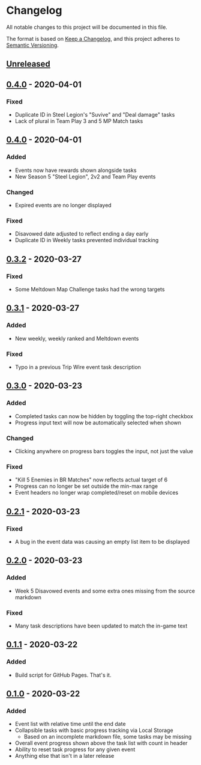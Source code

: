 # Changelog

All notable changes to this project will be documented in this file.

The format is based on [Keep a Changelog](https://keepachangelog.com/en/1.0.0/),
and this project adheres to [Semantic Versioning](https://semver.org/spec/v2.0.0.html).


## [Unreleased]


## [0.4.0] - 2020-04-01
### Fixed
* Duplicate ID in Steel Legion's "Suvive" and "Deal damage" tasks
* Lack of plural in Team Play 3 and 5 MP Match tasks


## [0.4.0] - 2020-04-01
### Added
* Events now have rewards shown alongside tasks
* New Season 5 "Steel Legion", 2v2 and Team Play events

### Changed
* Expired events are no longer displayed

### Fixed
* Disavowed date adjusted to reflect ending a day early
* Duplicate ID in Weekly tasks prevented individual tracking


## [0.3.2] - 2020-03-27
### Fixed
* Some Meltdown Map Challenge tasks had the wrong targets


## [0.3.1] - 2020-03-27
### Added
* New weekly, weekly ranked and Meltdown events

### Fixed
* Typo in a previous Trip Wire event task description


## [0.3.0] - 2020-03-23
### Added
* Completed tasks can now be hidden by toggling the top-right checkbox
* Progress input text will now be automatically selected when shown

### Changed
* Clicking anywhere on progress bars toggles the input, not just the value

### Fixed
* "Kill 5 Enemies in BR Matches" now reflects actual target of 6
* Progress can no longer be set outside the min-max range
* Event headers no longer wrap completed/reset on mobile devices


## [0.2.1] - 2020-03-23
### Fixed
* A bug in the event data was causing an empty list item to be displayed


## [0.2.0] - 2020-03-23
### Added
* Week 5 Disavowed events and some extra ones missing from the source markdown

### Fixed
* Many task descriptions have been updated to match the in-game text


## [0.1.1] - 2020-03-22
### Added
* Build script for GitHub Pages. That's it.


## [0.1.0] - 2020-03-22
### Added
* Event list with relative time until the end date
* Collapsible tasks with basic progress tracking via Local Storage
  * Based on an incomplete markdown file, some tasks may be missing
* Overall event progress shown above the task list with count in header
* Ability to reset task progress for any given event
* Anything else that isn't in a later release


[Unreleased]: https://github.com/dshoreman/codtracker/compare/v0.4.1...develop
[0.4.1]: https://github.com/dshoreman/codtracker/compare/v0.4.0...v0.4.1
[0.4.0]: https://github.com/dshoreman/codtracker/compare/v0.3.2...v0.4.0
[0.3.2]: https://github.com/dshoreman/codtracker/compare/v0.3.1...v0.3.2
[0.3.1]: https://github.com/dshoreman/codtracker/compare/v0.3.0...v0.3.1
[0.3.0]: https://github.com/dshoreman/codtracker/compare/v0.2.1...v0.3.0
[0.2.1]: https://github.com/dshoreman/codtracker/compare/v0.2.0...v0.2.1
[0.2.0]: https://github.com/dshoreman/codtracker/compare/v0.1.1...v0.2.0
[0.1.1]: https://github.com/dshoreman/codtracker/compare/v0.1.0...v0.1.1
[0.1.0]: https://github.com/dshoreman/codtracker/releases/tag/v0.1.0
